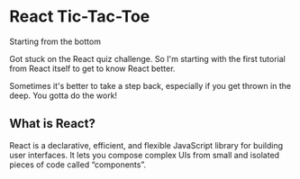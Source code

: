 # React Tic-Tac-Toe
Starting from the bottom

Got stuck on the React quiz challenge. So I'm starting with the first tutorial from React itself to get to know React better.

Sometimes it's better to take a step back, especially if you get thrown in the deep. You gotta do the work!

## What is React?
React is a declarative, efficient, and flexible JavaScript library for building user interfaces. It lets you compose complex UIs from small and isolated pieces of code called “components”.